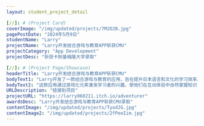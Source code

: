 ```yaml
---
layout: student_project_detail

[//]: # (Project Card)
coverImage: "/img/updated/projects/7M2O2B.jpg"
pagePostDate: "2024年5月9日"
studentName: "Larry"
projectName: "Larry开发结合游戏与教育APP斩获CMU"
projectCategory: "App Development"
projectDesc: "斩获卡耐基梅隆大学录取"

[//]: # (Project Page/Showcase)
headerTitle: "Larry开发结合游戏与教育APP斩获CMU"
bodyText1: "Larry开发了一款结合游戏与教育的应用，旨在提升日本语言和文化的学习效率。面对传统学习方法的枯燥，Larry通过Unity平台和C#语言创造了一个富含日本文化元素的互动虚拟环境，让学习者在游戏探索中享受学习乐趣。"
bodyText2: "这款应用通过游戏化元素激发学习者的兴趣，使他们在互动体验中自然掌握知识，从而保持长期学习动力。在游戏中获取知识，获得愉悦。"
URLDescription: "链接到项目"
projectURL: "https://larry060211.itch.io/adventurer"
awardsDesc: "Larry开发结合游戏与教育APP斩获CMU录取"
contentImage: "/img/updated/projects/TyodJG.jpg"
contentImage2: "/img/updated/projects/2fPeeIim.jpg"
---
```

